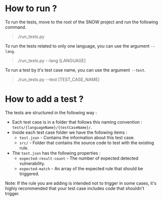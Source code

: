 # How to run ?

To run the tests, move to the root of the SNOW project and run the following command.

> ./run_tests.py

To run the tests related to only one language, you can use the argument `--lang`.

> ./run_tests.py --lang [LANGUAGE]

To run a test by it's test case name, you can use the argument `--test`.

> ./run_tests.py --test [TEST_CASE_NAME]

# How to add a test ?

The tests are structured in the following way : 

 - Each test case is in a folder that follows this naming convention : `tests/{languageName}/{testCaseName}/`. 
 - Inside each test case folder we have the following items :
    - `test.json` - Contains the information about this test case.
    - `src/` - Folder that contains the source code to test with the existing rule.
 - The `test.json` has the following properties :
    - `expected-result-count` - The number of expected detected vulnerability.
    - `expected-match` - An array of the expected rule that should be triggered.

Note: If the rule you are adding is intended not to trigger in some cases, it's highly recommended that your test case includes code that shouldn't trigger.
